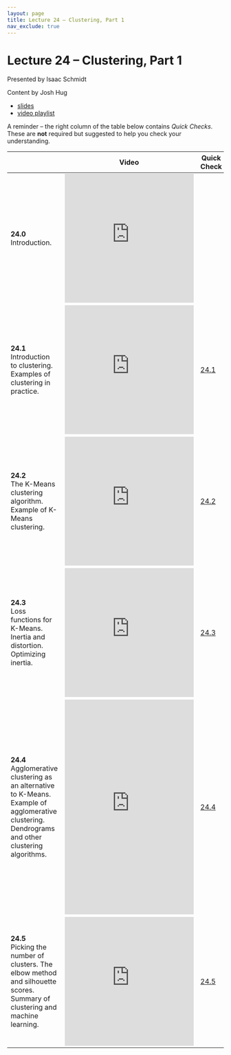 ```yaml
---
layout: page
title: Lecture 24 – Clustering, Part 1
nav_exclude: true
---
```


# Lecture 24 – Clustering, Part 1

Presented by Isaac Schmidt

Content by Josh Hug

- [slides](https://docs.google.com/presentation/d/1u90oimKo8yfAvUtPRpq5ZQA5d_0j612eyevkowZb1Yo/edit?usp=sharing)
- [video playlist](https://www.youtube.com/playlist?list=PLQCcNQgUcDfo9b-nY2WNTHuR8hND86SPT)

A reminder – the right column of the table below contains _Quick Checks_. These are **not** required but suggested to help you check your understanding.

<table>
<colgroup>
<col style="width: 25%" />
<col style="width: 25%" />
<col style="width: 25%" />
</colgroup>
<thead>
<tr class="header">
<th></th>
<th>Video</th>
<th>Quick Check</th>
</tr>
</thead>
<tbody>
<tr>
<td><strong>24.0</strong> <br>Introduction.</td>
<td><iframe width="300" height="300" height src="https://youtube.com/embed/0jjOdMOo6oo" frameborder="0" allow="accelerometer; autoplay; encrypted-media; gyroscope; picture-in-picture" allowfullscreen></iframe></td>
<td></td>
</tr>
<tr>
<td><strong>24.1</strong> <br>Introduction to clustering. Examples of clustering in practice.</td>
<td><iframe width="300" height="300" height src="https://youtube.com/embed/twm2hGD6bjE" frameborder="0" allow="accelerometer; autoplay; encrypted-media; gyroscope; picture-in-picture" allowfullscreen></iframe></td>
<td><a href="https://docs.google.com/forms/d/e/1FAIpQLSfjSpdbJ9MxbqVllBu_uYDFqb9gV29tAC-Tc4Pe7E_RCO2WNQ/viewform?usp=sf_link" target="\_blank">24.1</a></td>
</tr>
<tr>
<td><strong>24.2</strong> <br>The K-Means clustering algorithm. Example of K-Means clustering.</td>
<td><iframe width="300" height="300" height src="https://youtube.com/embed/3N1x-Cs1cLg" frameborder="0" allow="accelerometer; autoplay; encrypted-media; gyroscope; picture-in-picture" allowfullscreen></iframe></td>
<td><a href="https://docs.google.com/forms/d/e/1FAIpQLSfBBjZuu6i1TqFjt4B4v9S5v-mGr7kDriFb80q9we5wFp8IWw/viewform?usp=sf_link" target="\_blank">24.2</a></td>
</tr>
<tr>
<td><strong>24.3</strong> <br>Loss functions for K-Means. Inertia and distortion. Optimizing inertia.</td>
<td><iframe width="300" height="300" height src="https://youtube.com/embed/2K1GTkSKo08" frameborder="0" allow="accelerometer; autoplay; encrypted-media; gyroscope; picture-in-picture" allowfullscreen></iframe></td>
<td><a href="https://docs.google.com/forms/d/e/1FAIpQLScX9cJs3ssj3xk-GEYH2j8oAk9LDkRfS1bAoIFft4m8wlh42g/viewform?usp=sf_link" target="\_blank">24.3</a></td>
</tr>
<tr>
<td><strong>24.4</strong> <br>Agglomerative clustering as an alternative to K-Means. Example of agglomerative clustering. Dendrograms and other clustering algorithms.</td>
<td><iframe width="300" height="500" height src="https://youtube.com/embed/bdYGtckdV78" frameborder="0" allow="accelerometer; autoplay; encrypted-media; gyroscope; picture-in-picture" allowfullscreen></iframe></td>
<td><a href="https://docs.google.com/forms/d/e/1FAIpQLScZacBj4e6mJhuEfNLLtlJnGHUxZty2VZnQTyc10JiWssahTw/viewform?usp=sf_link" target="\_blank">24.4</a></td>
</tr>
<tr>
<td><strong>24.5</strong> <br>Picking the number of clusters. The elbow method and silhouette scores. Summary of clustering and machine learning.</td>
<td><iframe width="300" height="300" height src="https://youtube.com/embed/CTMZ_d9A7og" frameborder="0" allow="accelerometer; autoplay; encrypted-media; gyroscope; picture-in-picture" allowfullscreen></iframe></td>
<td><a href="https://docs.google.com/forms/d/e/1FAIpQLSc7JkiYPqwzDkIlVZPYfnFRCConto1mw1gcb93dyZHxoDCNOA/viewform?usp=sf_link" target="\_blank">24.5</a></td>
</tr>
